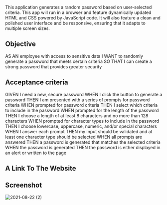 This application generates a random password based on user-selected criteria. This app will run in a browser and feature dynamically updated HTML and CSS powered by JavaScript code. It will also feature a clean and polished user interface and be responsive, ensuring that it adapts to multiple screen sizes.

## Objective
AS AN employee with access to sensitive data I WANT to randomly generate a password that meets certain criteria SO THAT I can create a strong password that provides greater security

## Acceptance criteria
GIVEN I need a new, secure password
WHEN I click the button to generate a password
THEN I am presented with a series of prompts for password criteria
WHEN prompted for password criteria
THEN I select which criteria to include in the password
WHEN prompted for the length of the password
THEN I choose a length of at least 8 characters and no more than 128 characters
WHEN prompted for character types to include in the password
THEN I choose lowercase, uppercase, numeric, and/or special characters
WHEN I answer each prompt
THEN my input should be validated and at least one character type should be selected
WHEN all prompts are answered
THEN a password is generated that matches the selected criteria
WHEN the password is generated
THEN the password is either displayed in an alert or written to the page

## A Link To The Website

## Screenshot
![2021-08-22 (2)](https://user-images.githubusercontent.com/83850651/130387725-18907586-ed12-4892-a49b-c09af16d1d18.png)

